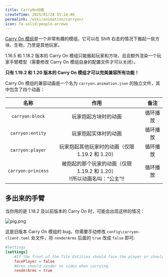 ```yaml
---
title: CarryOn动画
createTime: 2025/01/28 15:14:46
permalink: /wiki/animation/carryon/
icon: fa-solid:people-arrows
---
```


[Carry On 模组](https://curseforge.com/minecraft/mc-mods/carry-on)是一个非常有趣的模组，它可以在 Shift
右击的情况下搬起一些方块、生物，乃至是其他玩家。

1.16.5 和 1.18.2 版本的 Carry On 模组只能搬起玩家和方块，且会额外渲染一个玩家手臂模型（需要修改 Carry On
模组自身的配置文件才可以关闭）。

**只有 1.19.2 和 1.20 版本的 Carry On 模组才可以完美兼容所有功能！**

Carry On 模组的兼容动画是一个名为 `carryon.animation.json` 的独立文件，其中包含了四个动画：

|         名称         |                        作用                        |  备注  |
|:------------------:|:------------------------------------------------:|:----:|
|  `carryon:block`   |                    玩家抱起方块时的动画                    | 循环播放 |
|  `carryon:entity`  |                    玩家抱起实体时的动画                    | 循环播放 |
|  `carryon:player`  |          玩家抱起其他玩家时的动画（仅限 1.19.2 和 1.20）          | 循环播放 |
| `carryon:princess` | 被抱起的那个玩家的动画（仅限 1.19.2 和 1.20）<br>!!所以动画名叫：“公主”!! | 循环播放 |

## 多出来的手臂
当你用的是 1.18.2 及以前版本的 Carry On 时，可能会出现这样的情况：

![pig.png](https://s2.loli.net/2025/01/30/T7lDLOtSYFPV91o.png)

这是旧版本 Carry On 模组的 bug，你需要手动修改 `config\carryon-client.toml` 处文件，将 `renderArms` 后面的 `true` 改成 `false` 即可:

```toml {6}
#Settings
[settings]
	#If the front of the Tile Entities should face the player or should face outward
	facePlayer = false
	#Arms should render on sides when carrying
	renderArms = true
```
